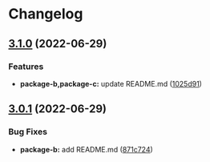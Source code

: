 # Changelog

## [3.1.0](https://github.com/tasshi-playground/demo-monorepo-release-please/compare/package-b-v3.0.1...package-b-v3.1.0) (2022-06-29)


### Features

* **package-b,package-c:** update README.md ([1025d91](https://github.com/tasshi-playground/demo-monorepo-release-please/commit/1025d910651de8b5ef53f59446ba19a2e88dbcb1))

## [3.0.1](https://github.com/tasshi-playground/demo-monorepo-release-please/compare/package-b-v3.0.0...package-b-v3.0.1) (2022-06-29)


### Bug Fixes

* **package-b:** add README.md ([871c724](https://github.com/tasshi-playground/demo-monorepo-release-please/commit/871c7247a529a38d0b517f77665d2bf5661ef53c))

